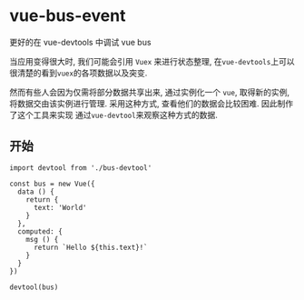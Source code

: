 # vue-bus-event
更好的在 vue-devtools 中调试 vue bus

当应用变得很大时, 我们可能会引用 `Vuex` 来进行状态整理, 在`vue-devtools`上可以很清楚的看到`vuex`的各项数据以及突变.

然而有些人会因为仅需将部分数据共享出来, 通过实例化一个 `vue`, 取得新的实例, 将数据交由该实例进行管理. 采用这种方式, 查看他们的数据会比较困难. 因此制作了这个工具来实现 通过`vue-devtool`来观察这种方式的数据.

## 开始
```
import devtool from './bus-devtool'

const bus = new Vue({
  data () {
    return {
      text: 'World'
    }
  },
  computed: {
    msg () {
      return `Hello ${this.text}!`
    }
  }
})

devtool(bus)
```